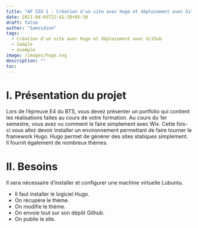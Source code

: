 ```yaml
---
title: "AP SIO 1 : Création d'un site avec Hugo et déploiement avec Github"
date: 2021-04-03T22:41:10+05:30
draft: false
author: "Samsidine"
tags:
  - Création d'un site avec Hugo et déploiement avec Github
  - Sample
  - example
image: /images/hugo.svg
description: ""
toc: 
---
```

# I. Présentation du projet

Lors de l’épreuve E4 du BTS, vous devez présenter un portfolio qui contient les réalisations faites au cours de votre formation. Au cours du 1er semestre, vous avez vu comment le faire simplement avec Wix. Cette fois-ci vous allez devoir installer un environnement permettant de faire tourner le framework Hugo. Hugo permet de générer des sites statiques simplement. Il fournit également de nombreux thèmes.
# II. Besoins

Il sera nécessaire d’installer et configurer une machine virtuelle Lubuntu.

- Il faut installer le logiciel Hugo.
- On récupère le thème.
- On modifie le thème.
- On envoie tout sur son dépôt Github.
- On publie le site.
